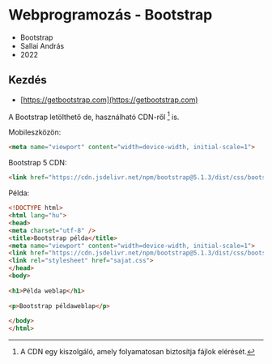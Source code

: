 # Webprogramozás - Bootstrap

* Bootstrap
* Sallai András
* 2022

## Kezdés

* [https://getbootstrap.com](https://getbootstrap.com)

A Bootstrap letölthető de, használható CDN-ről [^1] is.

[^1]: A CDN egy kiszolgáló, amely folyamatosan biztosítja fájlok elérését.

Mobileszközön:

```html
<meta name="viewport" content="width=device-width, initial-scale=1">
```

Bootstrap 5 CDN:

```html
<link href="https://cdn.jsdelivr.net/npm/bootstrap@5.1.3/dist/css/bootstrap.min.css" rel="stylesheet" integrity="sha384-1BmE4kWBq78iYhFldvKuhfTAU6auU8tT94WrHftjDbrCEXSU1oBoqyl2QvZ6jIW3" crossorigin="anonymous">
```


Példa:

```html
<!DOCTYPE html>
<html lang="hu">
<head>
<meta charset="utf-8" />
<title>Bootstrap példa</title>
<meta name="viewport" content="width=device-width, initial-scale=1">
<link href="https://cdn.jsdelivr.net/npm/bootstrap@5.1.3/dist/css/bootstrap.min.css" rel="stylesheet" integrity="sha384-1BmE4kWBq78iYhFldvKuhfTAU6auU8tT94WrHftjDbrCEXSU1oBoqyl2QvZ6jIW3" crossorigin="anonymous">
<link rel="stylesheet" href="sajat.css">
</head>
<body>
 
<h1>Példa weblap</h1>
 
<p>Bootstrap példaweblap</p>
 
</body>
</html>
```
